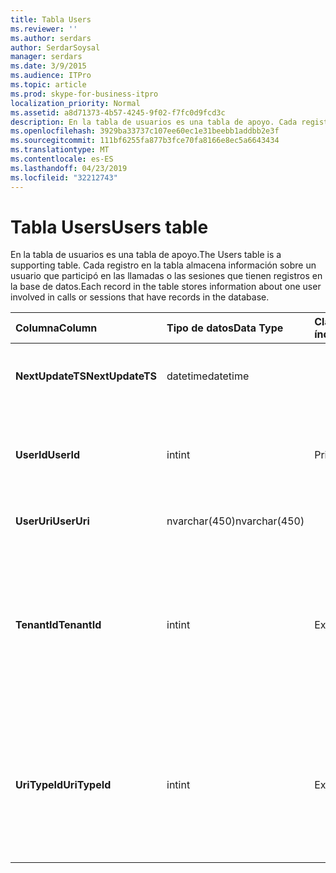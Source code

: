 ```yaml
---
title: Tabla Users
ms.reviewer: ''
ms.author: serdars
author: SerdarSoysal
manager: serdars
ms.date: 3/9/2015
ms.audience: ITPro
ms.topic: article
ms.prod: skype-for-business-itpro
localization_priority: Normal
ms.assetid: a8d71373-4b57-4245-9f02-f7fc0d9fcd3c
description: En la tabla de usuarios es una tabla de apoyo. Cada registro en la tabla almacena información sobre un usuario que participó en las llamadas o las sesiones que tienen registros en la base de datos.
ms.openlocfilehash: 3929ba33737c107ee60ec1e31beebb1addbb2e3f
ms.sourcegitcommit: 111bf6255fa877b3fce70fa8166e8ec5a6643434
ms.translationtype: MT
ms.contentlocale: es-ES
ms.lasthandoff: 04/23/2019
ms.locfileid: "32212743"
---
```

# <a name="users-table"></a><span data-ttu-id="54e7c-104">Tabla Users</span><span class="sxs-lookup"><span data-stu-id="54e7c-104">Users table</span></span>
 
<span data-ttu-id="54e7c-105">En la tabla de usuarios es una tabla de apoyo.</span><span class="sxs-lookup"><span data-stu-id="54e7c-105">The Users table is a supporting table.</span></span> <span data-ttu-id="54e7c-106">Cada registro en la tabla almacena información sobre un usuario que participó en las llamadas o las sesiones que tienen registros en la base de datos.</span><span class="sxs-lookup"><span data-stu-id="54e7c-106">Each record in the table stores information about one user involved in calls or sessions that have records in the database.</span></span>
  
|<span data-ttu-id="54e7c-107">**Columna**</span><span class="sxs-lookup"><span data-stu-id="54e7c-107">**Column**</span></span>|<span data-ttu-id="54e7c-108">**Tipo de datos**</span><span class="sxs-lookup"><span data-stu-id="54e7c-108">**Data Type**</span></span>|<span data-ttu-id="54e7c-109">**Clave o índice**</span><span class="sxs-lookup"><span data-stu-id="54e7c-109">**Key/Index**</span></span>|<span data-ttu-id="54e7c-110">**Detalles**</span><span class="sxs-lookup"><span data-stu-id="54e7c-110">**Details**</span></span>|
|:-----|:-----|:-----|:-----|
|<span data-ttu-id="54e7c-111">**NextUpdateTS**</span><span class="sxs-lookup"><span data-stu-id="54e7c-111">**NextUpdateTS**</span></span> <br/> |<span data-ttu-id="54e7c-112">datetime</span><span class="sxs-lookup"><span data-stu-id="54e7c-112">datetime</span></span>  <br/> ||<span data-ttu-id="54e7c-113">Marca de tiempo para uso interno.</span><span class="sxs-lookup"><span data-stu-id="54e7c-113">Time stamp for internal use.</span></span>  <br/> |
|<span data-ttu-id="54e7c-114">**UserId**</span><span class="sxs-lookup"><span data-stu-id="54e7c-114">**UserId**</span></span> <br/> |<span data-ttu-id="54e7c-115">int</span><span class="sxs-lookup"><span data-stu-id="54e7c-115">int</span></span>  <br/> |<span data-ttu-id="54e7c-116">Primary</span><span class="sxs-lookup"><span data-stu-id="54e7c-116">Primary</span></span>  <br/> |<span data-ttu-id="54e7c-117">Número único que identifica a este usuario.</span><span class="sxs-lookup"><span data-stu-id="54e7c-117">Unique number identifying this user.</span></span>  <br/> |
|<span data-ttu-id="54e7c-118">**UserUri**</span><span class="sxs-lookup"><span data-stu-id="54e7c-118">**UserUri**</span></span> <br/> |<span data-ttu-id="54e7c-119">nvarchar(450)</span><span class="sxs-lookup"><span data-stu-id="54e7c-119">nvarchar(450)</span></span>  <br/> | <br/> |<span data-ttu-id="54e7c-120">URI del usuario.</span><span class="sxs-lookup"><span data-stu-id="54e7c-120">User URI.</span></span>  <br/> |
|<span data-ttu-id="54e7c-121">**TenantId**</span><span class="sxs-lookup"><span data-stu-id="54e7c-121">**TenantId**</span></span> <br/> |<span data-ttu-id="54e7c-122">int</span><span class="sxs-lookup"><span data-stu-id="54e7c-122">int</span></span>  <br/> |<span data-ttu-id="54e7c-123">Externa</span><span class="sxs-lookup"><span data-stu-id="54e7c-123">Foreign</span></span>  <br/> |<span data-ttu-id="54e7c-124">Identificador del inquilino. de este usuario</span><span class="sxs-lookup"><span data-stu-id="54e7c-124">This user's Tenant ID.</span></span> <span data-ttu-id="54e7c-125">Consulte la [tabla de los inquilinos](tenants.md) para obtener más información.</span><span class="sxs-lookup"><span data-stu-id="54e7c-125">See the [Tenants table](tenants.md) for more information.</span></span> <br/> |
|<span data-ttu-id="54e7c-126">**UriTypeId**</span><span class="sxs-lookup"><span data-stu-id="54e7c-126">**UriTypeId**</span></span> <br/> |<span data-ttu-id="54e7c-127">int</span><span class="sxs-lookup"><span data-stu-id="54e7c-127">int</span></span>  <br/> |<span data-ttu-id="54e7c-128">Externa</span><span class="sxs-lookup"><span data-stu-id="54e7c-128">Foreign</span></span>  <br/> |<span data-ttu-id="54e7c-129">Tipo de URI de este usuario.</span><span class="sxs-lookup"><span data-stu-id="54e7c-129">This user's URI type.</span></span> <span data-ttu-id="54e7c-130">Consulte la [tabla UriTypes](uritypes.md) para obtener más información.</span><span class="sxs-lookup"><span data-stu-id="54e7c-130">See the [UriTypes table](uritypes.md) for more information.</span></span> <br/> |
   

